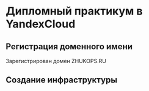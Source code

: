 # Дипломный практикум в YandexCloud
## Регистрация доменного имени
Зарегистрирован домен ZHUKOPS.RU
## Создание инфраструктуры
